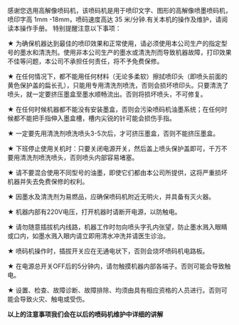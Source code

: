 感谢您选用高解像喷码机，该喷码机是用于喷印文字、图形的高解像喷墨喷码机，喷印字高 1mm -18mm，喷码速度高达 35 米/分钟.有关本机的操作及维护，请阅读本操作手册。
特别提醒注意以下事项：

★ 为确保机器达到最佳的喷印效果和正常使用，请必须使用本公司生产的指定型号的墨水和清洗剂。使用非本公司生产的墨水或清洗剂而导致机器故障，打印效果不佳等问题，本公司不承担任何责任，将不予免费保修。

★ 在任何情况下，都不能用任何材料（无论多柔软）擦拭喷印头（即喷头前面的黄色保护盖的扁长孔），只能用专用清洗剂喷洗，否则会损坏喷印头。只要清洗了喷头，就一定要挤压墨盒至墨水顺畅流出。否则将损坏喷头，不可修复。

★ 在任何时候机器都不能没有安装墨盒，否则会污染喷码机油墨系统；在任何时候都不能把手指伸入墨盒槽，槽内尖锐的针可能会损伤手指。

★ 一定要先用清洗剂喷洗喷头3-5次后，才可挤压墨盒，否则不能挤压墨盒。

★ 下班停止使用关机时：只要关闭电源开关，然后盖上喷头保护盖即可，千万不要用清洗剂喷洗喷头，否则喷头内部容易堵塞。

★ 请不要混合使用不同型号的油墨，即使它们都由本公司所提供，这将严重损坏机器并失去免费保修的权利。

★ 因墨水及清洗剂为易燃品，应确保喷码机附近无明火，并具备有灭火器。

★ 机器内部有220V电压，打开机器时请断开电源，以防触电。

★ 请勿随意插拔机内线路，机器工作时勿向喷头字孔内张望，防止墨水溅入眼睛或口内，如墨水溅入眼内请立即用清水冲洗并请医生诊治。

★ 喷码机操作时，插拔开关应在无通电状下，否则会烧坏喷码机电路板。

★ 在电源总开关OFF后的5分钟内，请勿触摸机器内部各端子。否则可能会导致触电。

★   设置、检查、故障诊断、故障排除、均须由具有相应资格的人员进行。否则可能会导致火灾、触电或受伤。

**以上的注意事项我们会在以后的喷码机维护中详细的讲解**





